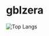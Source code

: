 # gblzera

![Top Langs](https://github-readme-stats.vercel.app/api/top-langs/?username=SEU_USUÁRIO&layout=compact&langs_count=10&theme=dark)


